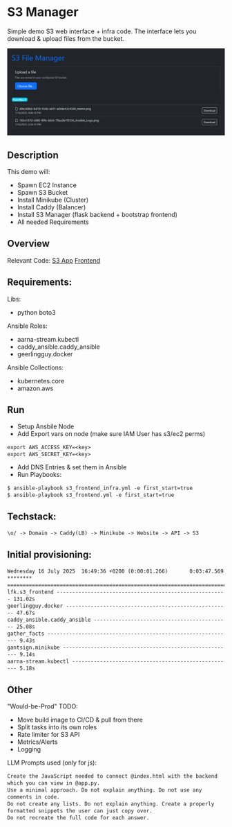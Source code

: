 # S3 Manager
Simple demo S3 web interface + infra code.
The interface lets you download & upload files from the bucket.

<img src="https://raw.githubusercontent.com/lfkdev/s3manager/master/Screenshot.png">

## Description
This demo will:
- Spawn EC2 Instance
- Spawn S3 Bucket
- Install Minikube (Cluster)
- Install Caddy (Balancer)
- Install S3 Manager (flask backend + bootstrap frontend)
- All needed Requirements

## Overview
Relevant Code: 
[S3 App](roles/lfk.s3_frontend/templates/app.py.j2)
[Frontend](roles/lfk.s3_frontend/files/frontend/static/index.html)

## Requirements:
Libs:
- python boto3

Ansible Roles:
- aarna-stream.kubectl
- caddy_ansible.caddy_ansible
- geerlingguy.docker

Ansible Collections:
- kubernetes.core
- amazon.aws

## Run
- Setup Ansbile Node
- Add Export vars on node (make sure IAM User has s3/ec2 perms)
```
export AWS_ACCESS_KEY=<key>
export AWS_SECRET_KEY=<key>
```
- Add DNS Entries & set them in Ansible
- Run Playbooks:
```shell
$ ansible-playbook s3_frontend_infra.yml -e first_start=true
$ ansible-playbook s3_frontend.yml -e first_start=true
```

## Techstack:
```
\o/ -> Domain -> Caddy(LB) -> Minikube -> Website -> API -> S3
```

## Initial provisioning:
```shell
Wednesday 16 July 2025  16:49:36 +0200 (0:00:01.266)       0:03:47.569 ******** 
=============================================================================== 
lfk.s3_frontend ------------------------------------------------------- 131.02s
geerlingguy.docker ----------------------------------------------------- 47.67s
caddy_ansible.caddy_ansible -------------------------------------------- 25.08s
gather_facts ------------------------------------------------------------ 9.43s
gantsign.minikube ------------------------------------------------------- 9.14s
aarna-stream.kubectl ---------------------------------------------------- 5.18s
```

## Other
"Would-be-Prod" TODO:
- Move build image to CI/CD & pull from there
- Split tasks into its own roles
- Rate limiter for S3 API
- Metrics/Alerts
- Logging

LLM Prompts used (only for js):
```
Create the JavaScript needed to connect @index.html with the backend which you can view in @app.py. 
Use a minimal approach. Do not explain anything. Do not use any comments in code. 
Do not create any lists. Do not explain anything. Create a properly formatted snippets the user can just copy over.
Do not recreate the full code for each answer.
```